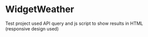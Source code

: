 # WidgetWeather
Test project used API query and js script to show results in HTML (responsive design used)
